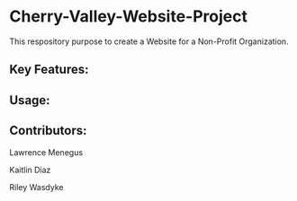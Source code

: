 ﻿# Cherry-Valley-Website-Project

<p> This respository purpose to create a Website for a Non-Profit Organization.</p>

## Key Features:

<p> </p>

## Usage:

<p>  </p>

## Contributors:

<p>Lawrence Menegus</p>
<p>Kaitlin Diaz</p>
<p>Riley Wasdyke</p>

